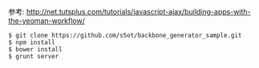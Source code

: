 参考:
http://net.tutsplus.com/tutorials/javascript-ajax/building-apps-with-the-yeoman-workflow/

```
$ git clone https://github.com/s5ot/backbone_generator_sample.git
$ npm install
$ bower install
$ grunt server
```
